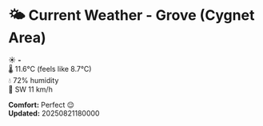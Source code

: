 # 🌤️ Current Weather - Grove (Cygnet Area)

☀️ **-**  
🌡️ 11.6°C (feels like 8.7°C)  
💧 72% humidity  
💨 SW 11 km/h  

**Comfort:** Perfect 😌  
**Updated:** 20250821180000
